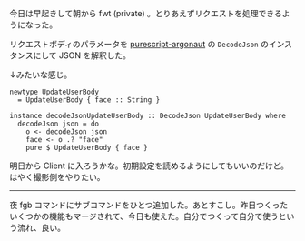 今日は早起きして朝から fwt (private) 。とりあえずリクエストを処理できるようになった。

リクエストボディのパラメータを [purescript-argonaut](https://pursuit.purescript.org/packages/purescript-argonaut/3.0.0) の `DecodeJson` のインスタンスにして JSON を解釈した。

↓みたいな感じ。

```
newtype UpdateUserBody
  = UpdateUserBody { face :: String }

instance decodeJsonUpdateUserBody :: DecodeJson UpdateUserBody where
  decodeJson json = do
    o <- decodeJson json
    face <- o .? "face"
    pure $ UpdateUserBody { face }
```

明日から Client に入ろうかな。初期設定を読めるようにしてもいいのだけど。はやく撮影側をやりたい。

-----

夜 fgb コマンドにサブコマンドをひとつ追加した。あとすこし。昨日つくったいくつかの機能もマージされて、今日も使えた。自分でつくって自分で使うという流れ、良い。
